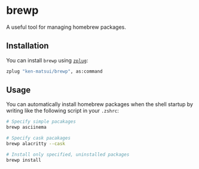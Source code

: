 # brewp

A useful tool for managing homebrew packages.

## Installation

You can install `brewp` using [`zplug`](https://github.com/zplug/zplug):

```zsh
zplug "ken-matsui/brewp", as:command
```

## Usage

You can automatically install homebrew packages when the shell startup by writing like the following script in your `.zshrc`:

```zsh
# Specify simple pacakages
brewp asciinema

# Specify cask pacakages
brewp alacritty --cask

# Install only specified, uninstalled packages
brewp install
```
